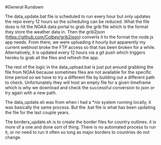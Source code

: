 #General Rundown

The data_update.bat file is scheduled to run every hour but only updates the repo every 12 hours so the scheduling can be reduced.
What the file does is hit the NOAA data portal to grab the grib file which is the format they store the weather data in.
Then the grib2json (https://github.com/Colbey/grib2json) converts it to the format the node.js app needs.
From there, we were uploading it hourly but apparently my current webhost broke the FTP access so that has been broken for a while.
Alternatively, it is updated every 12 hours via a git push which triggers heroku to grab all the files and refresh the app.

The rest of the logic in the data_upload.bat is just put around grabbing the file from NOAA because sometimes files are not available for the specific time period so we have to try a different file by building out a different path to check. Unfortunately they will host an empty file for a given timeframe which is why we download and check the successful conversion to json or try again with a new path.

The data_update.sh was from when i had a *nix system running locally, it  was basically the same process. But the .bat file is what has been updating the file for the last couple years.

The borders_update.sh is to create the border files for country outlines. it is more of a one and done sort of thing. There is no automated process to run it, or no need to run it often so long as major borders to countries do not change.